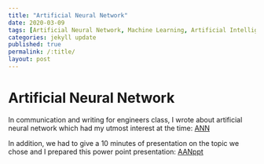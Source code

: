 ```yaml
---
title: "Artificial Neural Network"
date: 2020-03-09
tags: [Artificial Neural Network, Machine Learning, Artificial Intelligence]
categories: jekyll update
published: true
permalink: /:title/
layout: post
---
```

# Artificial Neural Network
In communication and writing for engineers class, I wrote about artificial neural network which had my utmost interest at the time: [ANN](https://drive.google.com/file/d/1QZY6ViE2c3ncuC7nnn1qkWGvJikDFQ5K/view?usp=sharing)

In addition, we had to give a 10 minutes of presentation on the topic we chose and I prepared this power point presentation: [AANppt](https://drive.google.com/file/d/1dD6M-iIJtJcS9BmS2lHe7khpKFslsMYb/view?usp=sharing)